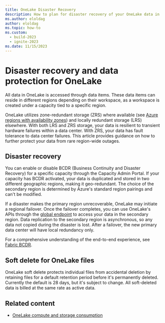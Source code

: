 ```yaml
---
title: OneLake Disaster Recovery
description: How to plan for disaster recovery of your OneLake data in Microsoft Fabric.
ms.author: eloldag
author: eloldag
ms.topic: how-to
ms.custom:
  - build-2023
  - ignite-2023
ms.date: 11/15/2023
---
```


# Disaster recovery and data protection for OneLake

All data in OneLake is accessed through data items. These data items can reside in different regions depending on their workspace, as a workspace is created under a capacity tied to a specific region. 

OneLake utilizes zone-redundant storage (ZRS) where available (see [Azure regions with availability zones](/azure/reliability/availability-zones-service-support#azure-regions-with-availability-zone-support)) and locally redundant storage (LRS) elsewhere. With both LRS and ZRS storage, your data is resilient to transient hardware failures within a data center. With ZRS, your data has fault tolerance to data center failures. This article provides guidance on how to further protect your data from rare region-wide outages.

## Disaster recovery

You can enable or disable BCDR (Business Continuity and Disaster Recovery) for a specific capacity through the Capacity Admin Portal. If your capacity has BCDR activated, your data is duplicated and stored in two different geographic regions, making it geo-redundant. The choice of the secondary region is determined by Azure's standard region pairings and can't be modified.

If a disaster makes the primary region unrecoverable, OneLake may initiate a regional failover. Once the failover completes, you can use OneLake's APIs through the [global endpoint](onelake-access-api.md) to access your data in the secondary region. Data replication to the secondary region is asynchronous, so any data not copied during the disaster is lost. After a failover, the new primary data center will have local redundancy only.

For a comprehensive understanding of the end-to-end experience, see [Fabric BCDR](/azure/reliability/reliability-fabric).

## Soft delete for OneLake files

OneLake soft delete protects individual files from accidental deletion by retaining files for a default retention period before it's permanently deleted. Currently the default is 28 days, but it's subject to change. All soft-deleted data is billed at the same rate as active data.

## Related content

- [OneLake compute and storage consumption](onelake-consumption.md)
